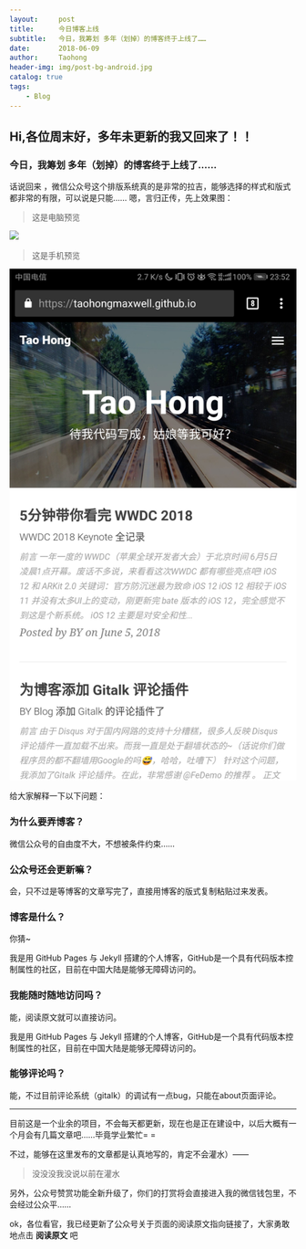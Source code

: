 ```yaml
---
layout:     post
title:      今日博客上线
subtitle:   今日，我筹划 多年（划掉）的博客终于上线了……
date:       2018-06-09
author:     Taohong
header-img: img/post-bg-android.jpg
catalog: true
tags:
    - Blog
---
```


## Hi,各位周末好，多年未更新的我又回来了！！

### 今日，我筹划 多年（划掉）的博客终于上线了……

话说回来 ，微信公众号这个排版系统真的是非常的拉吉，能够选择的样式和版式都非常的有限，可以说是只能……
嗯，言归正传，先上效果图：
>这是电脑预览

[![](img/blog-pc.jpg)](http://TaohongMaxwell.github.io/)

>这是手机预览

[![](img/blog-mob.jpg)](http://TaohongMaxwell.github.io/)


给大家解释一下以下问题：



### 为什么要弄博客？
微信公众号的自由度不大，不想被条件约束……

### 公众号还会更新嘛？
会，只不过是等博客的文章写完了，直接用博客的版式复制粘贴过来发表。

### 博客是什么？
你猜~

我是用 GitHub Pages 与 Jekyll 搭建的个人博客，GitHub是一个具有代码版本控制属性的社区，目前在中国大陆是能够无障碍访问的。

### 我能随时随地访问吗？
能，阅读原文就可以直接访问。

我是用 GitHub Pages 与 Jekyll 搭建的个人博客，GitHub是一个具有代码版本控制属性的社区，目前在中国大陆是能够无障碍访问的。

### 能够评论吗？
能，不过目前评论系统（gitalk）的调试有一点bug，只能在about页面评论。

---
目前这是一个业余的项目，不会每天都更新，现在也是正在建设中，以后大概有一个月会有几篇文章吧……毕竟学业繁忙= =

不过，能够在这里发布的文章都是认真地写的，肯定不会灌水）——

>没没没我没说以前在灌水

另外，公众号赞赏功能全新升级了，你们的打赏将会直接进入我的微信钱包里，不会经过公众平……

ok，各位看官，我已经更新了公众号关于页面的阅读原文指向链接了，大家勇敢地点击 **阅读原文** 吧
